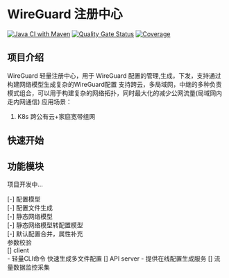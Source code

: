 # WireGuard 注册中心

[![Java CI with Maven](https://github.com/wertycn/wireguard-registry/actions/workflows/maven.yml/badge.svg)](https://github.com/wertycn/wireguard-registry/actions/workflows/maven.yml)
[![Quality Gate Status](https://sonarcloud.io/api/project_badges/measure?project=wertycn_wireguard-registry&metric=alert_status)](https://sonarcloud.io/summary/new_code?id=wertycn_wireguard-registry)
[![Coverage](https://sonarcloud.io/api/project_badges/measure?project=wertycn_wireguard-registry&metric=coverage)](https://sonarcloud.io/summary/new_code?id=wertycn_wireguard-registry)

## 项目介绍
WireGuard 轻量注册中心，用于 WireGuard 配置的管理,生成，下发，支持通过构建网络模型生成复杂的WireGuard配置
支持跨云，多局域网，中继的多种负责模式组合，可以用于构建复杂的网络拓扑，同时最大化的减少公网流量(局域网内走内网通信)
应用场景：
1. K8s 跨公有云+家庭宽带组网

## 快速开始

## 功能模块

项目开发中...

[-] 配置模型  
[-] 配置文件生成  
[-] 静态网络模型  
[-] 静态网络模型转配置模型  
[-] 默认配置合并，属性补充  
    参数校验    
[]  client  
    - 轻量CLI命令 快速生成多文件配置
[] API server
    - 提供在线配置生成服务
[] 流量数据监控采集  
